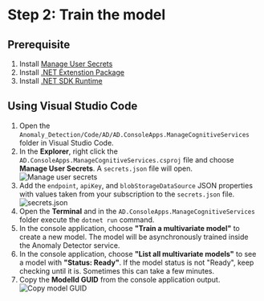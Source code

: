 # Step 2: Train the model
## Prerequisite
1. Install [Manage User Secrets](https://marketplace.visualstudio.com/items?itemName=Reptarsrage.vscode-manage-user-secrets)
1. Install [.NET Extenstion Package](https://code.visualstudio.com/docs/languages/dotnet)
1. Install [.NET SDK Runtime](https://dotnet.microsoft.com/en-us/download)

## Using Visual Studio Code
1. Open the `Anomaly_Detection/Code/AD/AD.ConsoleApps.ManageCognitiveServices` folder in Visual Studio Code.
1. In the **Explorer**, right click the `AD.ConsoleApps.ManageCognitiveServices.csproj` file and choose **Manage User Secrets**. A `secrets.json` file will open.  
![Manage user secrets](./Media/ad-step2-vscode-manage-user-secrets.png)
1. Add the `endpoint`, `apiKey`, and `blobStorageDataSource` JSON properties with values taken from your subscription to the `secrets.json` file.  
![secrets.json](./Media/ad-step2-secrets-contents.png)
1. Open the **Terminal** and in the `AD.ConsoleApps.ManageCognitiveServices` folder execute the `dotnet run` command.
1. In the console application, choose **"Train a multivariate model"** to create a new model. The model will be asynchronously trained inside the Anomaly Detector service.
1. In the console application, choose **"List all multivariate models"** to see a model with **"Status: Ready"**. If the model status is not "Ready", keep checking until it is. Sometimes this can take a few minutes.
1. Copy the **ModelId GUID** from the console application output.  
![Copy model GUID](./Media/ad-step2-copy-model-guid.png)